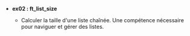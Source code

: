 - **ex02 : ft_list_size**

  - Calculer la taille d'une liste chaînée. Une compétence nécessaire pour naviguer et gérer des listes.
